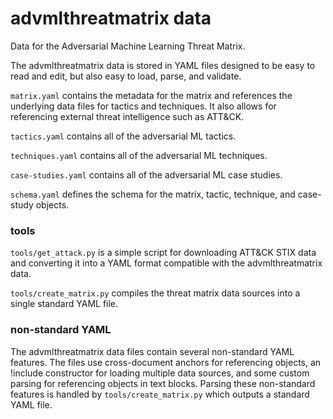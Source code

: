 # advmlthreatmatrix data

Data for the Adversarial Machine Learning Threat Matrix.

The advmlthreatmatrix data is stored in YAML files designed to be easy to read and edit, but also easy to load, parse, and validate.

`matrix.yaml` contains the metadata for the matrix and references the underlying data files for tactics and techniques. It also allows for referencing external threat intelligence such as ATT&CK.

`tactics.yaml` contains all of the adversarial ML tactics.

`techniques.yaml` contains all of the adversarial ML techniques.

`case-studies.yaml` contains all of the adversarial ML case studies.

`schema.yaml` defines the schema for the matrix, tactic, technique, and case-study objects.

### tools

`tools/get_attack.py` is a simple script for downloading ATT&CK STIX data and converting it into a YAML format compatible with the advmlthreatmatrix data.

`tools/create_matrix.py` compiles the threat matrix data sources into a single standard YAML file.

### non-standard YAML

The advmlthreatmatrix data files contain several non-standard YAML features.
The files use cross-document anchors for referencing objects, an !include constructor for loading multiple data sources, and some custom parsing for referencing objects in text blocks.
Parsing these non-standard features is handled by `tools/create_matrix.py` which outputs a standard YAML file.

